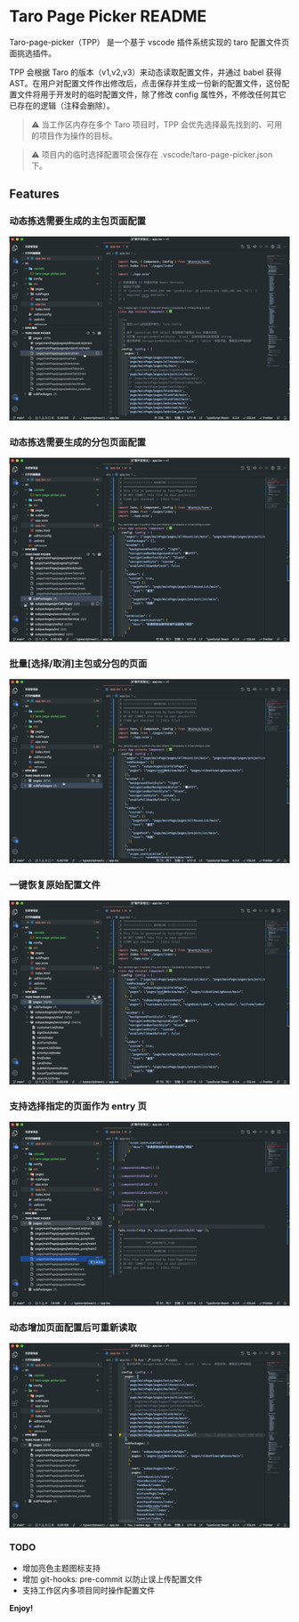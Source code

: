 # Taro Page Picker README

Taro-page-picker（TPP） 是一个基于 vscode 插件系统实现的 taro 配置文件页面挑选插件。

TPP 会根据 Taro 的版本（v1,v2,v3）来动态读取配置文件，并通过 babel 获得 AST。在用户对配置文件作出修改后，点击保存并生成一份新的配置文件，这份配置文件将用于开发时的临时配置文件，除了修改 config 属性外，不修改任何其它已存在的逻辑（注释会删除）。

> ⚠️ 当工作区内存在多个 Taro 项目时，TPP 会优先选择最先找到的、可用的项目作为操作的目标。

> ⚠️ 项目内的临时选择配置项会保存在 .vscode/taro-page-picker.json 下。
## Features

### 动态拣选需要生成的主包页面配置

<p align="center">
  <img src="https://raw.githubusercontent.com/lkangd/taro-page-picker/main/taro-page-picker/resources/docs/main_page.gif" alt="Annotation Hovers" />
</p>

### 动态拣选需要生成的分包页面配置

<p align="center">
  <img src="https://raw.githubusercontent.com/lkangd/taro-page-picker/main/taro-page-picker/resources/docs/sub_packages_page.gif" alt="Annotation Hovers" />
</p>

### 批量[选择/取消]主包或分包的页面

<p align="center">
  <img src="https://raw.githubusercontent.com/lkangd/taro-page-picker/main/taro-page-picker/resources/docs/operate_all.gif" alt="Annotation Hovers" />
</p>

### 一键恢复原始配置文件

<p align="center">
  <img src="https://raw.githubusercontent.com/lkangd/taro-page-picker/main/taro-page-picker/resources/docs/recover_config.gif" alt="Annotation Hovers" />
</p>

### 支持选择指定的页面作为 entry 页

<p align="center">
  <img src="https://raw.githubusercontent.com/lkangd/taro-page-picker/main/taro-page-picker/resources/docs/set_entry.gif" alt="Annotation Hovers" />
</p>

### 动态增加页面配置后可重新读取

<p align="center">
  <img src="https://raw.githubusercontent.com/lkangd/taro-page-picker/main/taro-page-picker/resources/docs/dynamic_add_config.gif" alt="Annotation Hovers" />
</p>

### TODO

- 增加亮色主题图标支持
- 增加 git-hooks: pre-commit 以防止误上传配置文件
- 支持工作区内多项目同时操作配置文件

**Enjoy!**
